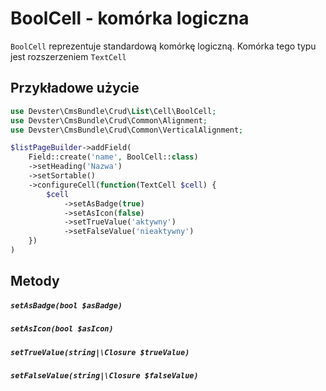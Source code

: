 # BoolCell - komórka logiczna

`BoolCell` reprezentuje standardową komórkę logiczną. Komórka tego typu jest rozszerzeniem `TextCell`

## Przykładowe użycie

```php
use Devster\CmsBundle\Crud\List\Cell\BoolCell;
use Devster\CmsBundle\Crud\Common\Alignment;
use Devster\CmsBundle\Crud\Common\VerticalAlignment;

$listPageBuilder->addField(  
    Field::create('name', BoolCell::class)  
    ->setHeading('Nazwa')  
    ->setSortable()  
    ->configureCell(function(TextCell $cell) {  
        $cell  
            ->setAsBadge(true)
            ->setAsIcon(false)
            ->setTrueValue('aktywny')
            ->setFalseValue('nieaktywny')
    })
)
```

## Metody

##### `setAsBadge(bool $asBadge)`
##### `setAsIcon(bool $asIcon)`
##### `setTrueValue(string|\Closure $trueValue)`
##### `setFalseValue(string|\Closure $falseValue)`
